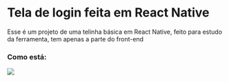 # Tela de login feita em React Native
Esse é um projeto de uma telinha básica em React Native, feito para estudo da ferramenta, tem apenas a parte do front-end

### Como está:
<img src="print"/>
